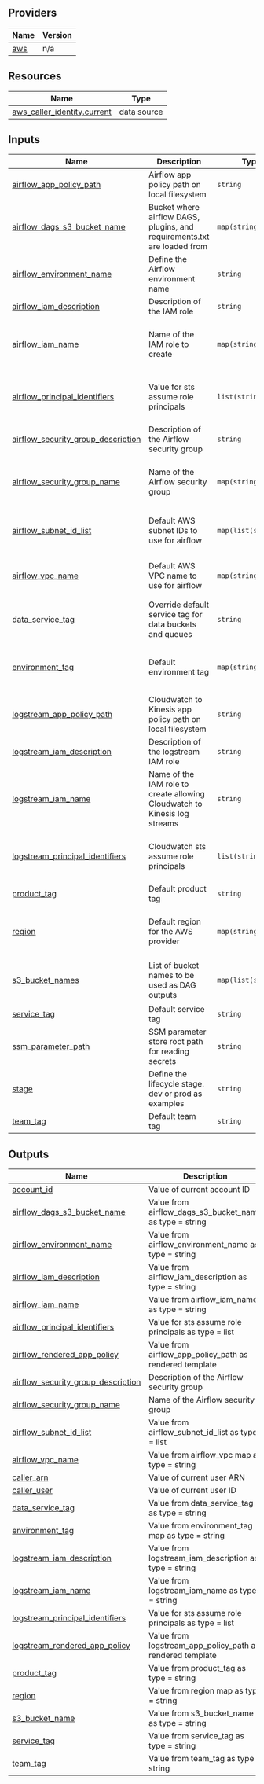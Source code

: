 ## Providers

| Name | Version |
|------|---------|
| <a name="provider_aws"></a> [aws](#provider\_aws) | n/a |

## Resources

| Name | Type |
|------|------|
| [aws_caller_identity.current](https://registry.terraform.io/providers/hashicorp/aws/latest/docs/data-sources/caller_identity) | data source |

## Inputs

| Name | Description | Type | Default | Required |
|------|-------------|------|---------|:--------:|
| <a name="input_airflow_app_policy_path"></a> [airflow\_app\_policy\_path](#input\_airflow\_app\_policy\_path) | Airflow app policy path on local filesystem | `string` | `"../airflow-iam-policy.tpl"` | no |
| <a name="input_airflow_dags_s3_bucket_name"></a> [airflow\_dags\_s3\_bucket\_name](#input\_airflow\_dags\_s3\_bucket\_name) | Bucket where airflow DAGS, plugins, and requirements.txt are loaded from | `map(string)` | <pre>{<br>  "dev": null,<br>  "prod": null<br>}</pre> | no |
| <a name="input_airflow_environment_name"></a> [airflow\_environment\_name](#input\_airflow\_environment\_name) | Define the Airflow environment name | `string` | `null` | no |
| <a name="input_airflow_iam_description"></a> [airflow\_iam\_description](#input\_airflow\_iam\_description) | Description of the IAM role | `string` | `"Airflow execution role"` | no |
| <a name="input_airflow_iam_name"></a> [airflow\_iam\_name](#input\_airflow\_iam\_name) | Name of the IAM role to create | `map(string)` | <pre>{<br>  "dev": "airflow-iam-policy-dev",<br>  "prod": "airflow-iam-policy-prod"<br>}</pre> | no |
| <a name="input_airflow_principal_identifiers"></a> [airflow\_principal\_identifiers](#input\_airflow\_principal\_identifiers) | Value for sts assume role principals | `list(string)` | <pre>[<br>  "airflow.amazonaws.com",<br>  "airflow-env.amazonaws.com"<br>]</pre> | no |
| <a name="input_airflow_security_group_description"></a> [airflow\_security\_group\_description](#input\_airflow\_security\_group\_description) | Description of the Airflow security group | `string` | `"Security Group for Amazon MWAA Environment"` | no |
| <a name="input_airflow_security_group_name"></a> [airflow\_security\_group\_name](#input\_airflow\_security\_group\_name) | Name of the Airflow security group | `map(string)` | <pre>{<br>  "dev": "airflow-security-group-dev",<br>  "prod": "airflow-security-group-prod"<br>}</pre> | no |
| <a name="input_airflow_subnet_id_list"></a> [airflow\_subnet\_id\_list](#input\_airflow\_subnet\_id\_list) | Default AWS subnet IDs to use for airflow | `map(list(string))` | <pre>{<br>  "dev": [],<br>  "prod": []<br>}</pre> | no |
| <a name="input_airflow_vpc_name"></a> [airflow\_vpc\_name](#input\_airflow\_vpc\_name) | Default AWS VPC name to use for airflow | `map(string)` | <pre>{<br>  "dev": null,<br>  "prod": null<br>}</pre> | no |
| <a name="input_data_service_tag"></a> [data\_service\_tag](#input\_data\_service\_tag) | Override default service tag for data buckets and queues | `string` | `null` | no |
| <a name="input_environment_tag"></a> [environment\_tag](#input\_environment\_tag) | Default environment tag | `map(string)` | <pre>{<br>  "dev": "development",<br>  "prod": "production"<br>}</pre> | no |
| <a name="input_logstream_app_policy_path"></a> [logstream\_app\_policy\_path](#input\_logstream\_app\_policy\_path) | Cloudwatch to Kinesis app policy path on local filesystem | `string` | `"../airflow-logstream-iam-policy.tpl"` | no |
| <a name="input_logstream_iam_description"></a> [logstream\_iam\_description](#input\_logstream\_iam\_description) | Description of the logstream IAM role | `string` | `"Allow sending Cloudwatch logs to Kinesis data streams"` | no |
| <a name="input_logstream_iam_name"></a> [logstream\_iam\_name](#input\_logstream\_iam\_name) | Name of the IAM role to create allowing Cloudwatch to Kinesis log streams | `string` | `"airflow-logstream-iam-policy"` | no |
| <a name="input_logstream_principal_identifiers"></a> [logstream\_principal\_identifiers](#input\_logstream\_principal\_identifiers) | Cloudwatch sts assume role principals | `list(string)` | <pre>[<br>  "delivery.logs.amazonaws.com",<br>  "logs.amazonaws.com"<br>]</pre> | no |
| <a name="input_product_tag"></a> [product\_tag](#input\_product\_tag) | Default product tag | `string` | `"security"` | no |
| <a name="input_region"></a> [region](#input\_region) | Default region for the AWS provider | `map(string)` | <pre>{<br>  "dev": "us-east-1",<br>  "prod": "us-west-2"<br>}</pre> | no |
| <a name="input_s3_bucket_names"></a> [s3\_bucket\_names](#input\_s3\_bucket\_names) | List of bucket names to be used as DAG outputs | `map(list(string))` | <pre>{<br>  "dev": [],<br>  "prod": []<br>}</pre> | no |
| <a name="input_service_tag"></a> [service\_tag](#input\_service\_tag) | Default service tag | `string` | `"airflow"` | no |
| <a name="input_ssm_parameter_path"></a> [ssm\_parameter\_path](#input\_ssm\_parameter\_path) | SSM parameter store root path for reading secrets | `string` | `null` | no |
| <a name="input_stage"></a> [stage](#input\_stage) | Define the lifecycle stage. dev or prod as examples | `string` | n/a | yes |
| <a name="input_team_tag"></a> [team\_tag](#input\_team\_tag) | Default team tag | `string` | `null` | no |

## Outputs

| Name | Description |
|------|-------------|
| <a name="output_account_id"></a> [account\_id](#output\_account\_id) | Value of current account ID |
| <a name="output_airflow_dags_s3_bucket_name"></a> [airflow\_dags\_s3\_bucket\_name](#output\_airflow\_dags\_s3\_bucket\_name) | Value from airflow\_dags\_s3\_bucket\_name as type = string |
| <a name="output_airflow_environment_name"></a> [airflow\_environment\_name](#output\_airflow\_environment\_name) | Value from airflow\_environment\_name as type = string |
| <a name="output_airflow_iam_description"></a> [airflow\_iam\_description](#output\_airflow\_iam\_description) | Value from airflow\_iam\_description as type = string |
| <a name="output_airflow_iam_name"></a> [airflow\_iam\_name](#output\_airflow\_iam\_name) | Value from airflow\_iam\_name as type = string |
| <a name="output_airflow_principal_identifiers"></a> [airflow\_principal\_identifiers](#output\_airflow\_principal\_identifiers) | Value for sts assume role principals as type = list |
| <a name="output_airflow_rendered_app_policy"></a> [airflow\_rendered\_app\_policy](#output\_airflow\_rendered\_app\_policy) | Value from airflow\_app\_policy\_path as rendered template |
| <a name="output_airflow_security_group_description"></a> [airflow\_security\_group\_description](#output\_airflow\_security\_group\_description) | Description of the Airflow security group |
| <a name="output_airflow_security_group_name"></a> [airflow\_security\_group\_name](#output\_airflow\_security\_group\_name) | Name of the Airflow security group |
| <a name="output_airflow_subnet_id_list"></a> [airflow\_subnet\_id\_list](#output\_airflow\_subnet\_id\_list) | Value from airflow\_subnet\_id\_list as type = list |
| <a name="output_airflow_vpc_name"></a> [airflow\_vpc\_name](#output\_airflow\_vpc\_name) | Value from airflow\_vpc map as type = string |
| <a name="output_caller_arn"></a> [caller\_arn](#output\_caller\_arn) | Value of current user ARN |
| <a name="output_caller_user"></a> [caller\_user](#output\_caller\_user) | Value of current user ID |
| <a name="output_data_service_tag"></a> [data\_service\_tag](#output\_data\_service\_tag) | Value from data\_service\_tag as type = string |
| <a name="output_environment_tag"></a> [environment\_tag](#output\_environment\_tag) | Value from environment\_tag map as type = string |
| <a name="output_logstream_iam_description"></a> [logstream\_iam\_description](#output\_logstream\_iam\_description) | Value from logstream\_iam\_description as type = string |
| <a name="output_logstream_iam_name"></a> [logstream\_iam\_name](#output\_logstream\_iam\_name) | Value from logstream\_iam\_name as type = string |
| <a name="output_logstream_principal_identifiers"></a> [logstream\_principal\_identifiers](#output\_logstream\_principal\_identifiers) | Value for sts assume role principals as type = list |
| <a name="output_logstream_rendered_app_policy"></a> [logstream\_rendered\_app\_policy](#output\_logstream\_rendered\_app\_policy) | Value from logstream\_app\_policy\_path as rendered template |
| <a name="output_product_tag"></a> [product\_tag](#output\_product\_tag) | Value from product\_tag as type = string |
| <a name="output_region"></a> [region](#output\_region) | Value from region map as type = string |
| <a name="output_s3_bucket_name"></a> [s3\_bucket\_name](#output\_s3\_bucket\_name) | Value from s3\_bucket\_name as type = string |
| <a name="output_service_tag"></a> [service\_tag](#output\_service\_tag) | Value from service\_tag as type = string |
| <a name="output_team_tag"></a> [team\_tag](#output\_team\_tag) | Value from team\_tag as type = string |
